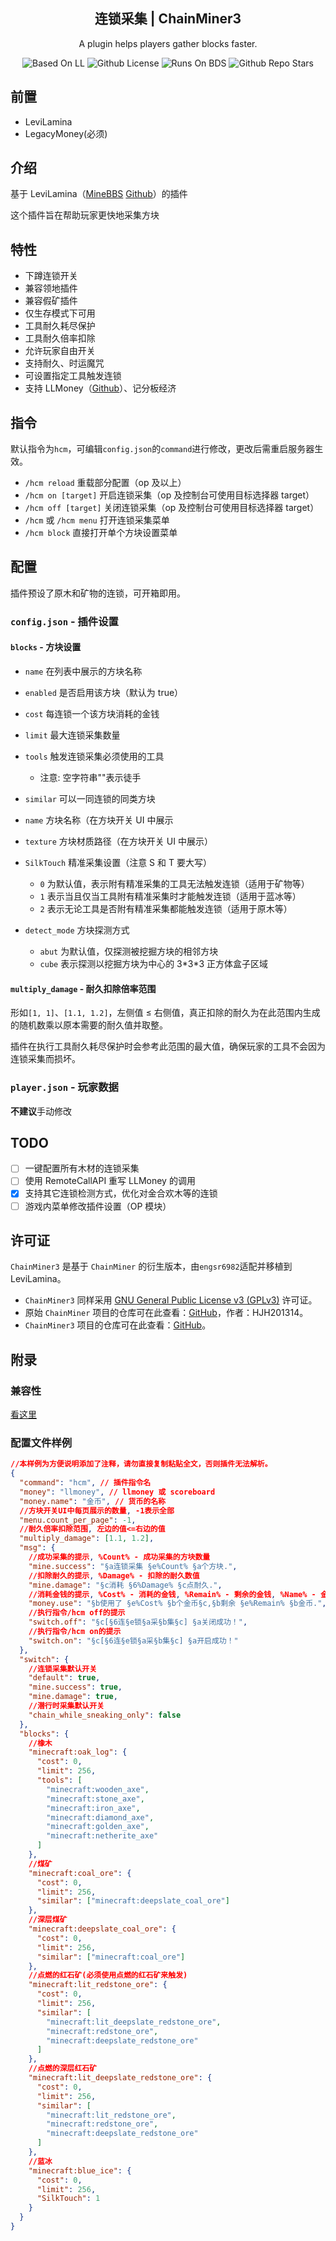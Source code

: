 <!--lint disable awesome-heading awesome-github awesome-toc double-link -->

<h2 align='center'>连锁采集 | ChainMiner3</h2>

<p align='center'>
A plugin helps players gather blocks faster.

<!--lint ignore-->

<p align='center'>

<img src="https://img.shields.io/badge/LeviLamina-Plugin-teal?style=flat-square&color=26a69a" alt="Based On LL">
<img src="https://img.shields.io/github/license/HJH201314/openai-front?logo=dependabot&style=flat-square&color=8bc34a" alt="Github License">
<img src="https://img.shields.io/badge/Runs on-BDS-orange?logo=microsoftedge&style=flat-square&color=ffc107" alt="Runs On BDS">
<img src="https://img.shields.io/github/stars/HJH201314/ChainMiner?logo=github&style=flat-square&color=ff5722" alt="Github Repo Stars">

</p>

## 前置

- LeviLamina
- LegacyMoney(必须)

## 介绍

基于 LeviLamina（[MineBBS](https://www.minebbs.com/resources/levilamina.8049/) [Github](https://github.com/LiteLDev/LeviLamina)）的插件

这个插件旨在帮助玩家更快地采集方块

## 特性

- 下蹲连锁开关
- 兼容领地插件
- 兼容假矿插件
- 仅生存模式下可用
- 工具耐久耗尽保护
- 工具耐久倍率扣除
- 允许玩家自由开关
- 支持耐久、时运魔咒
- 可设置指定工具触发连锁
- 支持 LLMoney（[Github](https://github.com/LiteLDev/LegacyMoney)）、记分板经济

## 指令

默认指令为`hcm`，可编辑`config.json`的`command`进行修改，更改后需重启服务器生效。

- `/hcm reload`
  重载部分配置（op 及以上）
- `/hcm on [target]`
  开启连锁采集（op 及控制台可使用目标选择器 target）
- `/hcm off [target]`
  关闭连锁采集（op 及控制台可使用目标选择器 target）
- `/hcm` 或 `/hcm menu`
  打开连锁采集菜单
- `/hcm block`
  直接打开单个方块设置菜单

## 配置

插件预设了原木和矿物的连锁，可开箱即用。

### `config.json` - 插件设置

#### `blocks` - 方块设置

- `name` 在列表中展示的方块名称
- `enabled` 是否启用该方块（默认为 true）
- `cost` 每连锁一个该方块消耗的金钱
- `limit` 最大连锁采集数量
- `tools` 触发连锁采集必须使用的工具

  - 注意: 空字符串""表示徒手

- `similar` 可以一同连锁的同类方块
- `name` 方块名称（在方块开关 UI 中展示
- `texture` 方块材质路径（在方块开关 UI 中展示）
- `SilkTouch` 精准采集设置（注意 S 和 T 要大写）
  - `0` 为默认值，表示附有精准采集的工具无法触发连锁（适用于矿物等）
  - `1` 表示当且仅当工具附有精准采集时才能触发连锁（适用于蓝冰等）
  - `2` 表示无论工具是否附有精准采集都能触发连锁（适用于原木等）
- `detect_mode` 方块探测方式
  - `abut` 为默认值，仅探测被挖掘方块的相邻方块
  - `cube` 表示探测以挖掘方块为中心的 3\*3\*3 正方体盒子区域

#### `multiply_damage` - 耐久扣除倍率范围

形如`[1, 1]`、`[1.1, 1.2]`，左侧值 ≤ 右侧值，真正扣除的耐久为在此范围内生成的随机数乘以原本需要的耐久值并取整。

插件在执行工具耐久耗尽保护时会参考此范围的最大值，确保玩家的工具不会因为连锁采集而损坏。

### `player.json` - 玩家数据

**不建议**手动修改

## TODO

- [ ] 一键配置所有木材的连锁采集
- [ ] 使用 RemoteCallAPI 重写 LLMoney 的调用
- [x] 支持其它连锁检测方式，优化对金合欢木等的连锁
- [ ] 游戏内菜单修改插件设置（OP 模块）

## 许可证

`ChainMiner3` 是基于 `ChainMiner` 的衍生版本，由`engsr6982`适配并移植到 LeviLamina。

- `ChainMiner3` 同样采用 [GNU General Public License v3 (GPLv3)](https://www.gnu.org/licenses/gpl-3.0.html) 许可证。
- 原始 `ChainMiner` 项目的仓库可在此查看：[GitHub](https://github.com/HJH201314/ChainMiner)，作者：HJH201314。
- `ChainMiner3` 项目的仓库可在此查看：[GitHub](https://github.com/engsr6982/ChainMiner3)。

## 附录

### 兼容性

[看这里](./docs/compatibility.md)

### 配置文件样例

```json
//本样例为方便说明添加了注释，请勿直接复制粘贴全文，否则插件无法解析。
{
  "command": "hcm", // 插件指令名
  "money": "llmoney", // llmoney 或 scoreboard
  "money.name": "金币", // 货币的名称
  //方块开关UI中每页展示的数量, -1表示全部
  "menu.count_per_page": -1,
  //耐久倍率扣除范围, 左边的值<=右边的值
  "multiply_damage": [1.1, 1.2],
  "msg": {
    //成功采集的提示, %Count% - 成功采集的方块数量
    "mine.success": "§a连锁采集 §e%Count% §a个方块.",
    //扣除耐久的提示, %Damage% - 扣除的耐久数值
    "mine.damage": "§c消耗 §6%Damage% §c点耐久.",
    //消耗金钱的提示, %Cost% - 消耗的金钱, %Remain% - 剩余的金钱, %Name% - 金钱名称
    "money.use": "§b使用了 §e%Cost% §b个金币§c,§b剩余 §e%Remain% §b金币.",
    //执行指令/hcm off的提示
    "switch.off": "§c[§6连§e锁§a采§b集§c] §a关闭成功！",
    //执行指令/hcm on的提示
    "switch.on": "§c[§6连§e锁§a采§b集§c] §a开启成功！"
  },
  "switch": {
    //连锁采集默认开关
    "default": true,
    "mine.success": true,
    "mine.damage": true,
    //潜行时采集默认开关
    "chain_while_sneaking_only": false
  },
  "blocks": {
    //橡木
    "minecraft:oak_log": {
      "cost": 0,
      "limit": 256,
      "tools": [
        "minecraft:wooden_axe",
        "minecraft:stone_axe",
        "minecraft:iron_axe",
        "minecraft:diamond_axe",
        "minecraft:golden_axe",
        "minecraft:netherite_axe"
      ]
    },
    //煤矿
    "minecraft:coal_ore": {
      "cost": 0,
      "limit": 256,
      "similar": ["minecraft:deepslate_coal_ore"]
    },
    //深层煤矿
    "minecraft:deepslate_coal_ore": {
      "cost": 0,
      "limit": 256,
      "similar": ["minecraft:coal_ore"]
    },
    //点燃的红石矿(必须使用点燃的红石矿来触发)
    "minecraft:lit_redstone_ore": {
      "cost": 0,
      "limit": 256,
      "similar": [
        "minecraft:lit_deepslate_redstone_ore",
        "minecraft:redstone_ore",
        "minecraft:deepslate_redstone_ore"
      ]
    },
    //点燃的深层红石矿
    "minecraft:lit_deepslate_redstone_ore": {
      "cost": 0,
      "limit": 256,
      "similar": [
        "minecraft:lit_redstone_ore",
        "minecraft:redstone_ore",
        "minecraft:deepslate_redstone_ore"
      ]
    },
    //蓝冰
    "minecraft:blue_ice": {
      "cost": 0,
      "limit": 256,
      "SilkTouch": 1
    }
  }
}
```
